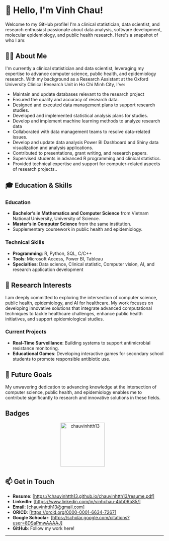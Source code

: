 # 👋 Hello, I'm Vinh Chau!

Welcome to my GitHub profile! I'm a clinical statistician, data scientist, and research enthusiast passionate about data analysis, software development, molecular epidemiology, and public health research. Here's a snapshot of who I am:

## 🧑‍💻 About Me

I'm currently a clinical statistician and data scientist, leveraging my expertise to advance computer science, public health, and epidemiology research. With my background as a Research Assistant at the Oxford University Clinical Research Unit in Ho Chi Minh City, I've:

-	Maintain and update databases relevant to the research project
-	Ensured the quality and accuracy of research data.
-	Designed and executed data management plans to support research studies.
-	Developed and implemented statistical analysis plans for studies.
-	Develop and implement machine learning methods to analyze research data
-	Collaborated with data management teams to resolve data-related issues.
-	Develop and update data analysis Power BI Dashboard and Shiny data visualization and analysis applications.
-	Contributed to presentations, grant writing, and research papers.
-	Supervised students in advanced R programming and clinical statistics.
-	Provided technical expertise and support for computer-related aspects of research projects..

## 🎓 Education & Skills

### Education
- **Bachelor’s in Mathematics and Computer Science** from Vietnam National University, University of Science.
- **Master’s in Computer Science** from the same institution.
- Supplementary coursework in public health and epidemiology.

### Technical Skills
- **Programming**: R, Python, SQL, C/C++
- **Tools**: Microsoft Access, Power BI, Tableau
- **Specialties**: Data science, Clinical statistic, Computer vision, AI, and research application development

## 🔬 Research Interests

I am deeply committed to exploring the intersection of computer science, public health, epidemiology, and AI for healthcare. My work focuses on developing innovative solutions that integrate advanced computational techniques to tackle healthcare challenges, enhance public health initiatives, and support epidemiological studies.

### Current Projects
- **Real-Time Surveillance**: Building systems to support antimicrobial resistance monitoring.
- **Educational Games**: Developing interactive games for secondary school students to promote responsible antibiotic use.

## 🌱 Future Goals

My unwavering dedication to advancing knowledge at the intersection of computer science, public health, and epidemiology enables me to contribute significantly to research and innovative solutions in these fields.

## Badges

<p style="text-align: center;">
  <img src="https://github-readme-stats.vercel.app/api?username=chauvinhtth13&show_icons=true&locale=en" alt="chauvinhtth13" style="height: 140px;" />
  &nbsp;&nbsp;
</p>

## 📫 Get in Touch
- **Resume**: [https://chauvinhtth13.github.io/chauvinhtth13/resume.pdf]
- **LinkedIn**: [https://www.linkedin.com/in/vinhchau-4bb06b85/]
- **Email**: [chauvinhtth13@gmail.com]
- **ORICD**: [https://orcid.org/0000-0001-6634-7267]
- **Google Schoolar**: [https://scholar.google.com/citations?user=8DSaPmwAAAAJ]
- **GitHub**: Follow my work here!
---
